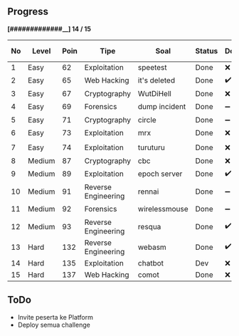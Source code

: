 Progress
--------
**[#############__] 14 / 15**


No | Level     | Poin  | Tipe                   | Soal          | Status | Dockerized | Deployed (PORT/SERVER)| Tested
---|-----------|-------|------------------------|---------------|--------|------------|-----------------------|-------
1  | Easy      | 62    |   Exploitation         | speetest      | Done   | ❌          | ❌ 40062/1             | ❌         
2  | Easy      | 65    |   Web Hacking          | it's deleted  | Done   | ✔️          | ❌ 40065/2             | ❌               
3  | Easy      | 67    |   Cryptography         | WutDiHell     | Done   | ❌          | ❌ 40067/1             | ❌             
4  | Easy      | 69    |   Forensics            | dump incident | Done   | ➖          | ✔️                     | ✔️               
5  | Easy      | 71    |   Cryptography         | circle        | Done   | ➖          | ❌                     | ❌             
6  | Easy      | 73    |   Exploitation         | mrx           | Done   | ❌          | ❌ 40073/1             | ✔️             
7  | Easy      | 74    |   Exploitation         | turuturu      | Done   | ❌          | ❌ 40074/1             | ✔️             
8  | Medium    | 87    |   Cryptography         | cbc           | Done   | ❌          | ❌ 40087/2             | ❌             
9  | Medium    | 89    |   Exploitation         | epoch server  | Done   | ✔️          | ✔️ 40089/1             | ✔️               
10 | Medium    | 91    |   Reverse Engineering  | rennai        | Done   | ➖          | ✔️                     | ✔️         
11 | Medium    | 92    |   Forensics            | wirelessmouse | Done   | ➖          | ✔️                     | ✔️         
12 | Medium    | 93    |   Reverse Engineering  | resqua        | Done   | ✔️          | ✔️ 40093/1             | ✔️         
13 | Hard      | 132   |   Reverse Engineering  | webasm        | Done   | ✔️          | ✔️ 40132/1             | ✔️           
14 | Hard      | 135   |   Exploitation         | chatbot       | Dev    | ❌          | ❌ 40135/2             | ❌             
15 | Hard      | 137   |   Web Hacking          | comot         | Done   | ❌          | ❌ 40137/2             | ❌             

ToDo
--------
- Invite peserta ke  Platform
- Deploy semua challenge

